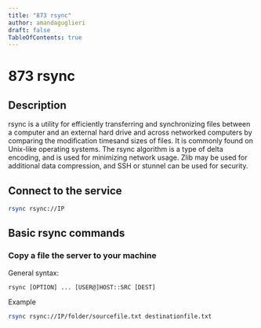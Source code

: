 ```yaml
---
title: "873 rsync"
author: amandaguglieri
draft: false
TableOfContents: true
---
```


# 873 rsync

## Description

rsync is a utility for efficiently transferring and synchronizing files between a computer and an external hard drive and across networked computers by comparing the modification timesand sizes of files. It is commonly found on Unix-like operating systems. The rsync algorithm is a type of delta encoding, and is used for minimizing network usage. Zlib may be used for additional data compression, and SSH or stunnel can be used for security.

## Connect to the service

```bash
rsync rsync://IP
```

## Basic rsync commands

### Copy a file the server to your machine

General syntax:

```
rsync [OPTION] ... [USER@]HOST::SRC [DEST]
```

Example

```bash
rsync rsync://IP/folder/sourcefile.txt destinationfile.txt    
```

